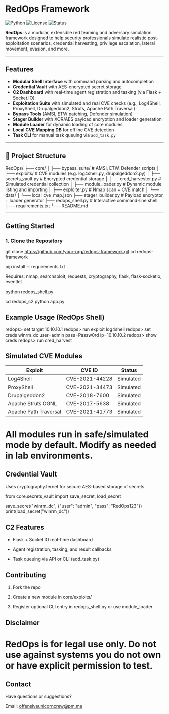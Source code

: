 # RedOps Framework

![Python](https://img.shields.io/badge/python-3.8%2B-blue)
![License](https://img.shields.io/badge/license-MIT-lightgrey)
![Status](https://img.shields.io/badge/build-stable-green)

**RedOps** is a modular, extensible red teaming and adversary simulation framework designed to help security professionals simulate realistic post-exploitation scenarios, credential harvesting, privilege escalation, lateral movement, evasion, and more.

---

## Features

-  **Modular Shell Interface** with command parsing and autocompletion
-  **Credential Vault** with AES-encrypted secret storage
-  **C2 Dashboard** with real-time agent registration and tasking (via Flask + Socket.IO)
-  **Exploitation Suite** with simulated and real CVE checks (e.g., Log4Shell, ProxyShell, Drupalgeddon2, Struts, Apache Path Traversal)
-  **Bypass Tools** (AMSI, ETW patching, Defender simulation)
-  **Stager Builder** with XOR/AES payload encryption and loader generation
-  **Module Loader** for dynamic loading of core modules
-  **Local CVE Mapping DB** for offline CVE detection
-  **Task CLI** for manual task queuing via `add_task.py`

---

## 📁 Project Structure

RedOps/
├── core/
│ ├── bypass_suite/ # AMSI, ETW, Defender scripts
│ ├── exploits/ # CVE modules (e.g. log4shell.py, drupalgeddon2.py)
│ ├── secrets_vault.py # Encrypted credential storage
│ ├── cred_harvester.py # Simulated credential collection
│ ├── module_loader.py # Dynamic module listing and importing
│ ├── exploiter.py # Nmap scan + CVE match
│ └── data/
│ └── local_cve_map.json
├── stager_builder.py # Payload encryptor + loader generator
├── redops_shell.py # Interactive command-line shell
├── requirements.txt
└── README.md


---

## Getting Started

### 1. Clone the Repository

git clone https://github.com/your-org/redops-framework.git
cd redops-framework

pip install -r requirements.txt

Requires: nmap, searchsploit, requests, cryptography, flask, flask-socketio, eventlet

python redops_shell.py

cd redops_c2
python app.py

## Example Usage (RedOps Shell)

redops> set target 10.10.10.1
redops> run exploit log4shell
redops> set creds winrm_dc user=admin pass=Passw0rd ip=10.10.10.2
redops> show creds
redops> run cred_harvest

## Simulated CVE Modules

| Exploit               | CVE ID         | Status    |
| --------------------- | -------------- | ----------|
| Log4Shell             | CVE-2021-44228 | Simulated |
| ProxyShell            | CVE-2021-34473 | Simulated |
| Drupalgeddon2         | CVE-2018-7600  | Simulated |
| Apache Struts OGNL    | CVE-2017-5638  | Simulated |
| Apache Path Traversal | CVE-2021-41773 | Simulated |

# All modules run in safe/simulated mode by default. Modify as needed in lab environments.

## Credential Vault

Uses cryptography.fernet for secure AES-based storage of secrets.

from core.secrets_vault import save_secret, load_secret

save_secret("winrm_dc", {"user": "admin", "pass": "RedOps123"})
print(load_secret("winrm_dc"))

## C2 Features

- Flask + Socket.IO real-time dashboard

- Agent registration, tasking, and result callbacks

- Task queuing via API or CLI (add_task.py)

## Contributing

1. Fork the repo

2. Create a new module in core/exploits/

3. Register optional CLI entry in redops_shell.py or use module_loader

## Disclaimer

# RedOps is for legal use only. Do not use against systems you do not own or have explicit permission to test.

## Contact

Have questions or suggestions?

Email: offensiveunicorncrew@pm.me

